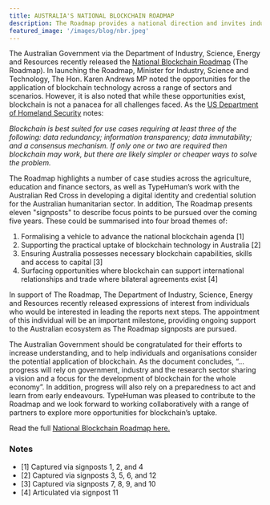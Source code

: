 ```yaml
---
title: AUSTRALIA'S NATIONAL BLOCKCHAIN ROADMAP
description: The Roadmap provides a national direction and invites industry, academia, and civil society to work collectively alongside government to shape the future of this technology for Australia.
featured_image: '/images/blog/nbr.jpeg'
---
```


The Australian Government via the Department of Industry, Science, Energy and Resources recently released the [National Blockchain Roadmap](https://www.industry.gov.au/news-media/opportunities-open-up-through-blockchain) (The Roadmap). In launching the Roadmap, Minister for Industry, Science and Technology, The Hon. Karen Andrews MP noted the opportunities for the application of blockchain technology across a range of sectors and scenarios. However, it is also noted that while these opportunities exist, blockchain is not a panacea for all challenges faced. As the [US Department of Homeland Security](https://www.dhs.gov/sites/default/files/publications/2018_AEP_Blockchain_and_Suitability_for_Government_Applications.pdf) notes:

*Blockchain is best suited for use cases requiring at least three of the following: data redundancy; information transparency; data immutability; and a consensus mechanism. If only one or two are required then blockchain may work, but there are likely simpler or cheaper ways to solve the problem.*

The Roadmap highlights a number of case studies across the agriculture, education and finance sectors, as well as TypeHuman’s work with the Australian Red Cross in developing a digital identity and credential solution for the Australian humanitarian sector. In addition, The Roadmap presents eleven "signposts" to describe focus points to be pursued over the coming five years. These could be summarised into four broad themes of:

1. Formalising a vehicle to advance the national blockchain agenda [1]
2. Supporting the practical uptake of blockchain technology in Australia [2]
3. Ensuring Australia possesses necessary blockchain capabilities, skills and access to capital [3]
4. Surfacing opportunities where blockchain can support international relationships and trade where bilateral agreements exist [4]

In support of The Roadmap, The Department of Industry, Science, Energy and Resources recently released expressions of interest from individuals who would be interested in leading the reports next steps. The appointment of this individual will be an important milestone, providing ongoing support to the Australian ecosystem as The Roadmap signposts are pursued.

The Australian Government should be congratulated for their efforts to increase understanding, and to help individuals and organisations consider the potential application of blockchain. As the document concludes, “…progress will rely on government, industry and the research sector sharing a vision and a focus for the development of blockchain for the whole economy”. In addition, progress will also rely on a preparedness to act and learn from early endeavours. TypeHuman was pleased to contribute to the Roadmap and we look forward to working collaboratively with a range of partners to explore more opportunities for blockchain’s uptake.


Read the full [National Blockchain Roadmap here.](https://www.industry.gov.au/news-media/opportunities-open-up-through-blockchain)

### Notes
* [1] Captured via signposts 1, 2, and 4
* [2] Captured via signposts 3, 5, 6, and 12
* [3] Captured via signposts 7, 8, 9, and 10
* [4] Articulated via signpost 11
